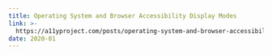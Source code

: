 ```yaml
---
title: Operating System and Browser Accessibility Display Modes
link: >-
  https://a11yproject.com/posts/operating-system-and-browser-accessibility-display-modes/
date: 2020-01
---
```


